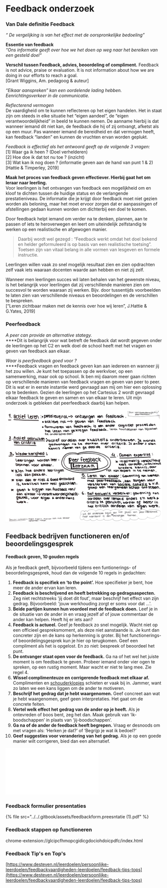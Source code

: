 # Feedback onderzoek

### Van Dale definitie Feedback 

_“ De vergelijking is van het effect met de oorspronkelijke bedoeling”_

**Essentie van feedback**  
 _“Ons informatie geeft over hoe we het doen op weg naar het bereiken van een gesteld doel“_

**Verschil tussen Feedback, advies, beoordeling of compliment.** Feedback is not advice, praise or evaluation. It is not information about how we are doing in our efforts to reach a goal.   
\[Grant Wiggins, Am. pedagoog & auteur\]  
  
_“Elkaar aanspreken” kan een oordelende lading hebben. Eenrichtingsverkeer in de communicatie._

_Reflecterend vermogen_  
De vaardigheid om te kunnen reflecteren op het eigen handelen. Het in staat zijn om steeds in elke situatie het “eigen aandeel”, de “eigen verantwoordelijkheid” in beeld te kunnen nemen. De aanname hierbij is dat wanneer iemand dit niet kan, de feedback die hij of zij ontvangt, afketst als op een muur. Pas wanneer iemand de bereidheid en dat vermogen heeft, kan feedback “landen” en kunnen de vruchten ervan worden geplukt.

_Feedback is effectief als het antwoord geeft op de volgende 3 vragen:_  
\[1\] Waar ga ik heen ? \(Doel verhelderen\)   
\[2\] Hoe doe ik dat tot nu toe ? \(inzicht\)   
\[3\] Wat kan ik nog doen ? \(informatie geven aan de hand van punt 1 & 2\) \[Hattie & Timperley, 2019\]  


  
**Maak het proces van feedback geven effectiever. Hierbij gaat het om leraar naar leerling.**  
Voor leerlingen is het ontvangen van feedback een mogelijkheid om en kloof te dichten tussen de huidige status en de verlangende prestatieniveau. De informatie die je krijgt door feedback moet niet gezien worden als beloning, maar het moet ervoor zorgen dat er aanpassingen of afstellingen gedaan kunnen worden om dichterbij een doel te komen. 

Door feedback helpt iemand om verder na te denken, plannen, aan te passen of iets te heroverwegen en leert om uiteindelijk zelfstandig te werken op een realistische en afgewogen manier. 

> Daarbij wordt wel gezegd : “Feedback werkt omdat het doel bekend en helder geformuleerd is op basis van een realistische toetsing”. Toetsen zijn van vitaal belang in alle vormen van lesgeven en formele instructie.

Leerlingen willen vaak zo snel mogelijk resultaat zien en zien opdrachten zelf vaak iets waaraan docenten waarde aan hebben en niet zij zelf. 

Wanneer men leerlingen succes wil laten behalen van het gewenste niveau, is het belangrijk voor leerlingen dat zij verschillende manieren zien om succesvol te worden waaraan zij werken.  Bijv. door tussentijds voorbeelden te laten zien van verschillende niveaus en beoordelingen en de verschillen te bespreken.   
\[“Leren zichtbaar maken met de kennis over hoe wij leren”, J.Hattie & G.Yates, 2019\] 



### Peerfeedback

_A peer can provide an alternative stategy._  
****Dit is belangrijk voor wat betreft de feedback dat wordt gegeven onder de leerlingen op het C2 en welk doel de school heeft met het vragen en geven van feedback aan elkaar.

_Waar is peerfeedback goed voor ?_  
****Feedback vragen en feedback geven kan aan iedereen en wanneer jij het zou willen. Je kunt het toepassen op de werkvloer, op een samenwerking, maar ook op school. Ik ben mij daarom meer gaan richten op verschillende manieren van feedback vragen en geven van peer to peer. Dit is wat er in eerste instantie werd gevraagd aan mij om hier een oplossing op te bedenken. Gezien de leerlingen op het Cartesius 2 wordt gevraagd elkaar feedback te geven en samen en van elkaar te leren. Uit mijn onderzoek is gebleken dat peerfeedback daarbij kan helpen.

![Bron: verniewenderwijs.nl/peerfeedback](../../.gitbook/assets/schermafdruk-2019-06-04-11.54.16.png)





## Feedback bedrijven functioneren en/of beoordelingsgesprek 

#### Feedback geven, 10 gouden regels

Als je feedback geeft, bijvoorbeeld tijdens een funtionerings- of beoordelingsgesprek, houd dan de volgende 10 regels in gedachten:

1. **Feedback is specifiek en ‘to the point’.** Hoe specifieker je bent, hoe meer de ander ervan kan leren.
2. **Feedback is beschrijvend en heeft betrekking op gedragsaspecten.** Zeg niet rechtstreeks 'jij doet dit fout', maar beschrijf het effect van zijn gedrag. Bijvoorbeeld: 'jouw werkhouding zorgt er soms voor dat ...'.
3. **Beide partijen kunnen hun voordeel met de feedback doen.** Leef je in de situatie van de ander in en vraag jezelf af of jouw commentaar de ander kan helpen. Heeft hij er iets aan?
4. **Feedback is actueel.** Geef je feedback zo snel mogelijk. Wacht niet op een officieel gespreksmoment, als deze niet aanstaande is. Je kunt dan concreter zijn en de kans op herkenning is groter. Bij het functionerings- of beoordelingsgesprek kun je hier op terugkomen. Geef een compliment als het is opgelost. En zo niet: bespreek of beoordeel het punt.
5. **De ontvanger staat open voor de feedback.** Ga na of het wel het juiste moment is om feedback te geven. Probeer iemand onder vier ogen te spreken, op een rustig moment. Maar wacht er niet te lang mee. Zie regel 4.
6. **Wissel complimenteuze en corrigerende feedback met elkaar af.** Complimenten en [schouderklopjes](https://www.ondernemenmetpersoneel.nl/motiveren/10-schouderklopjes-voor-medewerkers) schieten er vaak bij in. Jammer, want zo laten we een kans liggen om de ander te motiveren.
7. **Beschrijf het gedrag dat je hebt waargenomen.** Geef concreet aan wat je hebt waargenomen, geef geen interpretaties. Het gaat om de concrete feiten.
8. **Vertel welk effect het gedrag van de ander op je heeft.** Als je ontevreden of boos bent, zeg het dan. Maak gebruik van ‘ik-boodschappen’ in plaats van ‘jij-boodschappen’.
9. **Ga na of de ander de feedback heeft begrepen.** Vraag er desnoods om met vragen als: ‘Herken je dat?’ of ‘Begrijp je wat ik bedoel?’
10. **Geef suggesties voor verandering van het gedrag.** Als je op een goede manier wilt corrigeren, bied dan een alternatief.

![](../../.gitbook/assets/peerfeedback%20%281%29.pdf)

### Feedback formulier presentaties

{% file src="../../.gitbook/assets/feedbackform.preesntatie \(1\).pdf" %}

#### 

### Feedback stappen op functioneren

chrome-extension://glcipcfhmopcgidicgdociohdoicpdfc/index.html



### Feedback Tip's en Top's

[https://www.desteven.nl/leerdoelen/persoonlijke-leerdoelen/feedbackvaardigheden-leerdoelen/feedback-tips-tops](https://www.desteven.nl/leerdoelen/persoonlijke-leerdoelen/feedbackvaardigheden-leerdoelen/feedback-tips-tops)

